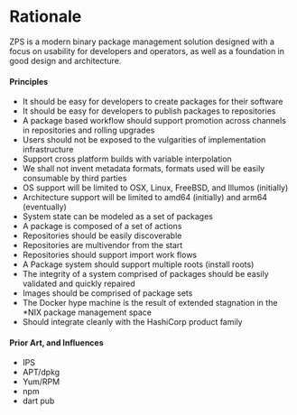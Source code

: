 Rationale
=========

ZPS is a modern binary package management solution designed with a focus on usability for developers and operators, as well as a foundation in good design and architecture.

#### Principles

- It should be easy for developers to create packages for their software
- It should be easy for developers to publish packages to repositories
- A package based workflow should support promotion across channels in repositories and rolling upgrades
- Users should not be exposed to the vulgarities of implementation infrastructure
- Support cross platform builds with variable interpolation
- We shall not invent metadata formats, formats used will be easily consumable by third parties
- OS support will be limited to OSX, Linux, FreeBSD, and Illumos (initially)
- Architecture support will be limited to amd64 (initially) and arm64 (eventually)
- System state can be modeled as a set of packages
- A package is composed of a set of actions
- Repositories should be easily discoverable
- Repositories are multivendor from the start
- Repositories should support import work flows
- A Package system should support multiple roots (install roots)
- The integrity of a system comprised of packages should be easily validated and quickly repaired
- Images should be comprised of package sets
- The Docker hype machine is the result of extended stagnation in the *NIX package management space
- Should integrate cleanly with the HashiCorp product family

#### Prior Art, and Influences

- IPS
- APT/dpkg
- Yum/RPM
- npm
- dart pub
